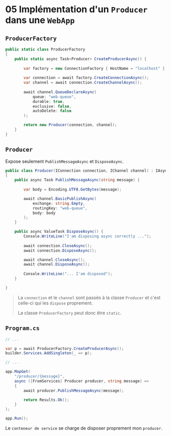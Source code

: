 # 05 Implémentation d'un `Producer` dans une `WebApp`

## `ProducerFactory`

```cs
public static class ProducerFactory
{
    public static async Task<Producer> CreateProducerAsync() {
        
        var factory = new ConnectionFactory { HostName = "localhost" };
        
        var connection = await factory.CreateConnectionAsync();
        var channel = await connection.CreateChannelAsync();
        
        await channel.QueueDeclareAsync(
            queue: "web-queue",
            durable: true,
            exclusive: false,
            autoDelete: false
        );

        return new Producer(connection, channel);
    }
}
```



## `Producer`

Expose seulement `PublishMessageAsync` et `DisposeAsync`.

```cs
public class Producer(IConnection connection, IChannel channel) : IAsyncDisposable
{
    public async Task PublishMessageAsync(string message) {
        
        var body = Encoding.UTF8.GetBytes(message);

        await channel.BasicPublishAsync(
            exchange: string.Empty,
            routingKey: "web-queue",
            body: body
        );
    }

    public async ValueTask DisposeAsync() {
        Console.WriteLine("I'am disposing async correctly ...");
        
        await connection.CloseAsync();
        await connection.DisposeAsync();

        await channel.CloseAsync();
        await channel.DisposeAsync();
        
        Console.WriteLine("... I'am disposed");
    }

}
```

> La `connection` et le `channel` sont passés à la classe `Producer` et c'est celle-ci qui les `dispose` proprement.
>
> La classe `ProducerFactory` peut donc être `static`.

## `Program.cs`

```cs
// ...

var p = await ProducerFactory.CreateProducerAsync();
builder.Services.AddSingleton(_ => p);

// ...

app.MapGet(
    "/producer/{message}", 
    async ([FromServices] Producer producer, string message) => 
    {
        await producer.PublishMessageAsync(message);

        return Results.Ok();
    }
);

app.Run();
```

Le `conteneur de service` se charge de disposer proprement mon `producer`.